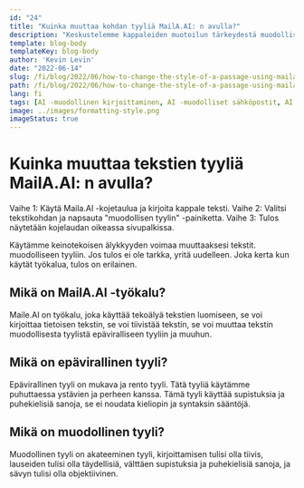```yaml
---
id: "24"
title: "Kuinka muuttaa kohdan tyyliä MailA.AI: n avulla?"
description: "Keskustelemme kappaleiden muotoilun tärkeydestä muodollisessa tyylissä.  Maile.ai on alusta, jonka avulla voit kirjoittaa ja lähettää sähköposteja helposti muodollisessa tyylissä."
template: blog-body
templateKey: blog-body
author: 'Kevin Levin'
date: "2022-06-14"
slug: /fi/blog/2022/06/how-to-change-the-style-of-a-passage-using-maila-ai
path: /fi/blog/2022/06/how-to-change-the-style-of-a-passage-using-maila-ai
lang: fi
tags: [AI -muodollinen kirjoittaminen, AI -muodolliset sähköpostit, AI -muodolliset kappaleet, AI -muutostyyli]
image: ../images/formatting-style.png
imageStatus: true
---
```

# Kuinka muuttaa tekstien tyyliä MailA.AI: n avulla?


 Vaihe 1: Käytä Maila.AI -kojetaulua ja kirjoita kappale teksti.
 Vaihe 2: Valitsi tekstikohdan ja napsauta "muodollisen tyylin" -painiketta.
 Vaihe 3: Tulos näytetään kojelaudan oikeassa sivupalkissa.


 Käytämme keinotekoisen älykkyyden voimaa muuttaaksesi tekstit.  muodolliseen tyyliin.  Jos tulos ei ole tarkka, yritä uudelleen.  Joka kerta kun käytät työkalua, tulos on erilainen.


 ## Mikä on MailA.AI -työkalu?
 Maile.AI on työkalu, joka käyttää tekoälyä tekstien luomiseen, se voi kirjoittaa tietoisen tekstin, se voi tiivistää tekstin, se voi muuttaa tekstin muodollisesta tyylistä epäviralliseen tyyliin ja muuhun.


 ## Mikä on epävirallinen tyyli?


 Epävirallinen tyyli on mukava ja rento tyyli.  Tätä tyyliä käytämme puhuttaessa ystävien ja perheen kanssa.  Tämä tyyli käyttää supistuksia ja puhekielisiä sanoja, se ei noudata kieliopin ja syntaksin sääntöjä.


 ## Mikä on muodollinen tyyli?
 Muodollinen tyyli on akateeminen tyyli, kirjoittamisen tulisi olla tiivis, lauseiden tulisi olla täydellisiä, välttäen supistuksia ja puhekielisiä sanoja, ja sävyn tulisi olla objektiivinen.
